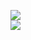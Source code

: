 [![](https://img.shields.io/badge/Made%20With-Github%20Spray-lightgrey.svg?style=for-the-badge&logo=github)](https://github.com/Annihil/github-spray#4056)  
[![](https://i.imgur.com/2DrTn0Z.gif)](https://github.com/Annihil/github-spray)
